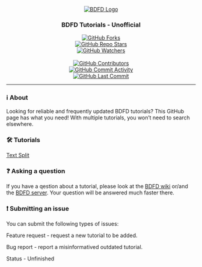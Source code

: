 <div align="center">

[![BDFD Logo](https://github.com/user-attachments/assets/789fb2a2-aa5b-4fe3-a521-4c30b8438519)](https://app.botdesignerdiscord.com/)

### BDFD Tutorials - Unofficial

[![GitHub Forks](https://img.shields.io/github/forks/Bottomloader/BDFD-tuts?style=flat&logo=Github&label=Forks)](https://github.com/Bottomloader/BDFD-tuts/network/members)  
[![GitHub Repo Stars](https://img.shields.io/github/stars/Bottomloader/BDFD-tuts?style=flat&logo=Github&label=Stars)](https://github.com/Bottomloader/BDFD-tuts/stargazers)  
[![GitHub Watchers](https://img.shields.io/github/watchers/Bottomloader/BDFD-tuts?style=flat&logo=Github&label=Watchers)](https://github.com/Bottomloader/BDFD-tuts/watchers)  
\
[![GitHub Contributors](https://img.shields.io/github/contributors/Bottomloader/BDFD-tuts?style=flat&logo=Github&label=Contributors)](https://github.com/Bottomloader/BDFD-tuts/graphs/contributors)  
[![GitHub Commit Activity](https://img.shields.io/github/commit-activity/m/Bottomloader/BDFD-tuts?logo=GitHub&style=flat&label=Commit+activity)](https://github.com/Bottomloader/BDFD-tuts/graphs/commit-activity)  
[![GitHub Last Commit](https://img.shields.io/github/last-commit/Bottomloader/BDFD-tuts?style=flat&logo=Github&label=Last+commit)](https://github.com/Bottomloader/BDFD-tuts/commits)  

</div>

---

### ℹ️ About

Looking for reliable and frequently updated BDFD tutorials? This GitHub page has what you need! With multiple tutorials, you won’t need to search elsewhere.



### 🛠️ Tutorials

[Text Split](./src/tutorials/textsplit/textsplitintro)


### ❓ Asking a question

If you have a qestion about a tutorial, please look at the [BDFD wiki](https://github.com/NilPointer-Software/bdfd-wiki) or/and the [BDFD server](https://botdesignerdiscord.com/discord). Your question will be answered much faster there.

### ❗ Submitting an issue

You can submit the following types of issues:

Feature request - request a new tutorial to be added.

Bug report - report a misinformatived outdated tutorial.


Status - Unfinished